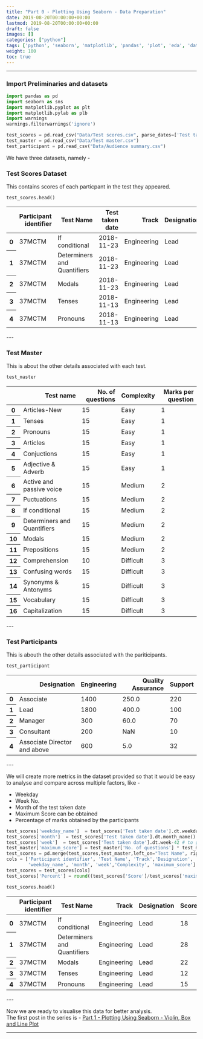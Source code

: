 ```yaml
---
title: "Part 0 - Plotting Using Seaborn - Data Preparation"
date: 2019-08-20T00:00:00+00:00
lastmod: 2019-08-20T00:00:00+00:00
draft: false
images: []
categories: ["python"]
tags: ['python', 'seaborn', 'matplotlib', 'pandas', 'plot', 'eda', 'data preparation', 'exploratory data analysis']
weight: 100
toc: true
---
```


---

### Import Preliminaries and datasets

```python
import pandas as pd
import seaborn as sns
import matplotlib.pyplot as plt
import matplotlib.pylab as plb
import warnings
warnings.filterwarnings('ignore')

test_scores = pd.read_csv("Data/Test scores.csv", parse_dates=['Test taken date'])
test_master = pd.read_csv("Data/Test master.csv")
test_participant = pd.read_csv("Data/Audience summary.csv")
```

We have three datasets, namely -  
### Test Scores Dataset 
This contains scores of each particpant in the test they appeared.

```python
test_scores.head()
```

<table >
  <thead >
    <tr style="text-align: right;">
      <th></th>
      <th>Participant identifier</th>
      <th>Test Name</th>
      <th>Test taken date</th>
      <th>Track</th>
      <th>Designation</th>
      <th>Score</th>
    </tr>
  </thead>
  <tbody>
    <tr>
      <th>0</th>
      <td>37MCTM</td>
      <td>If conditional</td>
      <td>2018-11-23</td>
      <td>Engineering</td>
      <td>Lead</td>
      <td>18</td>
    </tr>
    <tr>
      <th>1</th>
      <td>37MCTM</td>
      <td>Determiners and Quantifiers</td>
      <td>2018-11-23</td>
      <td>Engineering</td>
      <td>Lead</td>
      <td>28</td>
    </tr>
    <tr>
      <th>2</th>
      <td>37MCTM</td>
      <td>Modals</td>
      <td>2018-11-23</td>
      <td>Engineering</td>
      <td>Lead</td>
      <td>22</td>
    </tr>
    <tr>
      <th>3</th>
      <td>37MCTM</td>
      <td>Tenses</td>
      <td>2018-11-13</td>
      <td>Engineering</td>
      <td>Lead</td>
      <td>12</td>
    </tr>
    <tr>
      <th>4</th>
      <td>37MCTM</td>
      <td>Pronouns</td>
      <td>2018-11-13</td>
      <td>Engineering</td>
      <td>Lead</td>
      <td>15</td>
    </tr>
  </tbody>
</table>
---

### Test Master
This is about the other details associated with each test.

```python
test_master
```




<table >
  <thead>
    <tr style="text-align: right;">
      <th></th>
      <th>Test name</th>
      <th>No. of questions</th>
      <th>Complexity</th>
      <th>Marks per question</th>
    </tr>
  </thead>
  <tbody>
    <tr>
      <th>0</th>
      <td>Articles-New</td>
      <td>15</td>
      <td>Easy</td>
      <td>1</td>
    </tr>
    <tr>
      <th>1</th>
      <td>Tenses</td>
      <td>15</td>
      <td>Easy</td>
      <td>1</td>
    </tr>
    <tr>
      <th>2</th>
      <td>Pronouns</td>
      <td>15</td>
      <td>Easy</td>
      <td>1</td>
    </tr>
    <tr>
      <th>3</th>
      <td>Articles</td>
      <td>15</td>
      <td>Easy</td>
      <td>1</td>
    </tr>
    <tr>
      <th>4</th>
      <td>Conjuctions</td>
      <td>15</td>
      <td>Easy</td>
      <td>1</td>
    </tr>
    <tr>
      <th>5</th>
      <td>Adjective &amp; Adverb</td>
      <td>15</td>
      <td>Easy</td>
      <td>1</td>
    </tr>
    <tr>
      <th>6</th>
      <td>Active and passive voice</td>
      <td>15</td>
      <td>Medium</td>
      <td>2</td>
    </tr>
    <tr>
      <th>7</th>
      <td>Puctuations</td>
      <td>15</td>
      <td>Medium</td>
      <td>2</td>
    </tr>
    <tr>
      <th>8</th>
      <td>If conditional</td>
      <td>15</td>
      <td>Medium</td>
      <td>2</td>
    </tr>
    <tr>
      <th>9</th>
      <td>Determiners and Quantifiers</td>
      <td>15</td>
      <td>Medium</td>
      <td>2</td>
    </tr>
    <tr>
      <th>10</th>
      <td>Modals</td>
      <td>15</td>
      <td>Medium</td>
      <td>2</td>
    </tr>
    <tr>
      <th>11</th>
      <td>Prepositions</td>
      <td>15</td>
      <td>Medium</td>
      <td>2</td>
    </tr>
    <tr>
      <th>12</th>
      <td>Comprehension</td>
      <td>10</td>
      <td>Difficult</td>
      <td>3</td>
    </tr>
    <tr>
      <th>13</th>
      <td>Confusing words</td>
      <td>15</td>
      <td>Difficult</td>
      <td>3</td>
    </tr>
    <tr>
      <th>14</th>
      <td>Synonyms &amp; Antonyms</td>
      <td>15</td>
      <td>Difficult</td>
      <td>3</td>
    </tr>
    <tr>
      <th>15</th>
      <td>Vocabulary</td>
      <td>15</td>
      <td>Difficult</td>
      <td>3</td>
    </tr>
    <tr>
      <th>16</th>
      <td>Capitalization</td>
      <td>15</td>
      <td>Difficult</td>
      <td>3</td>
    </tr>
  </tbody>
</table>
---

### Test Participants
This is abouth the other details associated with the pariticipants.

```python
test_participant
```



<table >
  <thead>
    <tr style="text-align: right;">
      <th></th>
      <th>Designation</th>
      <th>Engineering</th>
      <th>Quality Assurance</th>
      <th>Support</th>
    </tr>
  </thead>
  <tbody>
    <tr>
      <th>0</th>
      <td>Associate</td>
      <td>1400</td>
      <td>250.0</td>
      <td>220</td>
    </tr>
    <tr>
      <th>1</th>
      <td>Lead</td>
      <td>1800</td>
      <td>400.0</td>
      <td>100</td>
    </tr>
    <tr>
      <th>2</th>
      <td>Manager</td>
      <td>300</td>
      <td>60.0</td>
      <td>70</td>
    </tr>
    <tr>
      <th>3</th>
      <td>Consultant</td>
      <td>200</td>
      <td>NaN</td>
      <td>10</td>
    </tr>
    <tr>
      <th>4</th>
      <td>Associate Director and above</td>
      <td>600</td>
      <td>5.0</td>
      <td>32</td>
    </tr>
  </tbody>
</table>
---

We will create more metrics in the dataset provided so that it would be easy to analyse and compare across multiple factors, like - 

* Weekday
* Week No. 
* Month of the test taken date
* Maximum Score can be obtained
* Percentage of marks obtained by the participants  


```python
test_scores['weekday_name']  = test_scores['Test taken date'].dt.weekday_name
test_scores['month']  = test_scores['Test taken date'].dt.month_name() 
test_scores['week']  = test_scores['Test taken date'].dt.week-42 # to get number from 1 
test_master['maximum_score'] = test_master['No. of questions'] * test_master['Marks per question']
test_scores = pd.merge(test_scores,test_master,left_on="Test Name", right_on="Test name", how = "left")
cols = ['Participant identifier', 'Test Name', 'Track','Designation', 'Score', 
        'weekday_name', 'month', 'week','Complexity', 'maximum_score']
test_scores = test_scores[cols]
test_scores['Percent'] = round((test_scores['Score']/test_scores['maximum_score'])*100,2)
```


```python
test_scores.head()
```




<table >
  <thead>
    <tr style="text-align: right;">
      <th></th>
      <th>Participant identifier</th>
      <th>Test Name</th>
      <th>Track</th>
      <th>Designation</th>
      <th>Score</th>
      <th>weekday_name</th>
      <th>month</th>
      <th>week</th>
      <th>Complexity</th>
      <th>maximum_score</th>
      <th>Percent</th>
    </tr>
  </thead>
  <tbody>
    <tr>
      <th>0</th>
      <td>37MCTM</td>
      <td>If conditional</td>
      <td>Engineering</td>
      <td>Lead</td>
      <td>18</td>
      <td>Friday</td>
      <td>November</td>
      <td>5</td>
      <td>Medium</td>
      <td>30</td>
      <td>60.00</td>
    </tr>
    <tr>
      <th>1</th>
      <td>37MCTM</td>
      <td>Determiners and Quantifiers</td>
      <td>Engineering</td>
      <td>Lead</td>
      <td>28</td>
      <td>Friday</td>
      <td>November</td>
      <td>5</td>
      <td>Medium</td>
      <td>30</td>
      <td>93.33</td>
    </tr>
    <tr>
      <th>2</th>
      <td>37MCTM</td>
      <td>Modals</td>
      <td>Engineering</td>
      <td>Lead</td>
      <td>22</td>
      <td>Friday</td>
      <td>November</td>
      <td>5</td>
      <td>Medium</td>
      <td>30</td>
      <td>73.33</td>
    </tr>
    <tr>
      <th>3</th>
      <td>37MCTM</td>
      <td>Tenses</td>
      <td>Engineering</td>
      <td>Lead</td>
      <td>12</td>
      <td>Tuesday</td>
      <td>November</td>
      <td>4</td>
      <td>Easy</td>
      <td>15</td>
      <td>80.00</td>
    </tr>
    <tr>
      <th>4</th>
      <td>37MCTM</td>
      <td>Pronouns</td>
      <td>Engineering</td>
      <td>Lead</td>
      <td>15</td>
      <td>Tuesday</td>
      <td>November</td>
      <td>4</td>
      <td>Easy</td>
      <td>15</td>
      <td>100.00</td>
    </tr>
  </tbody>
</table>
---

Now we are ready to visualise this data for better analysis.  
The first post in the series is - [Part 1 - Plotting Using Seaborn - Violin, Box and Line Plot](/python/visualisation/2019/08/21/Plotting-Seaborn-Violin-Box-Line.html)  

---